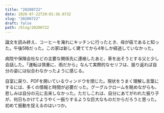 ```yaml
---
title: "20200722"
date: 2020-07-22T20:01:36.073Z
slug: "20200722"
draft: false
path: /blog/20200722
---
```

論文を読み終え、コーヒーを淹れにキッチンに行ったとき、母が癌であると知った。午後5時だった。この家は新しく建ててから4年しか経過していなかった。

病院や保険会社などの主要な関係先に連絡したあと、車を出そうとする父と少し会話した。「運転は慎重に、雨だから」なんて実際的なセリフは、振り返れば自分の姿には似合わなかったように感じる。

自室に戻り、PDFを開いているウィンドウを閉じた。現状をうまく理解し言葉にするには、多くの情報と時間が必要だった。グーグルクロームを眺めながらも、悲しみは自分の元に去来しなかった。ただしこれは、自分にあてがわれた振り子が、何日もかけてようやく一振りするような巨大なものだからだろうと思った。初めて振動を捉えるのはいつか。